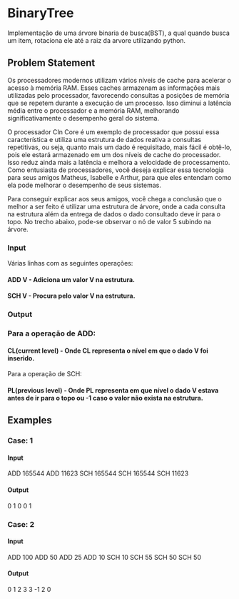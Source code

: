 # BinaryTree
Implementação de uma árvore binaria de busca(BST), a qual quando busca um item, rotaciona ele até a raiz da arvore utilizando python.


## Problem Statement

Os processadores modernos utilizam vários níveis de cache para acelerar o acesso à memória RAM. Esses caches armazenam as informações mais utilizadas pelo processador, favorecendo consultas a posições de memória que se repetem durante a execução de um processo. Isso diminui a latência média entre o processador e a memória RAM, melhorando significativamente o desempenho geral do sistema.

O processador CIn Core é um exemplo de processador que possui essa característica e utiliza uma estrutura de dados reativa a consultas repetitivas, ou seja, quanto mais um dado é requisitado, mais fácil é obtê-lo, pois ele estará armazenado em um dos níveis de cache do processador. Isso reduz ainda mais a latência e melhora a velocidade de processamento. Como entusiasta de processadores, você deseja explicar essa tecnologia para seus amigos Matheus, Isabelle e Arthur, para que eles entendam como ela pode melhorar o desempenho de seus sistemas.

Para conseguir explicar aos seus amigos, você chega a conclusão que o melhor a ser feito é utilizar uma estrutura de árvore, onde a cada consulta na estrutura além da entrega de dados o dado consultado deve ir para o topo. No trecho abaixo, pode-se observar o nó de valor 5 subindo na árvore.


### Input

Várias linhas com as seguintes operações:

#### ADD V - Adiciona um valor V na estrutura.

#### SCH V - Procura pelo valor V na estrutura.

### Output

### Para a operação de ADD:

#### CL(current level) - Onde CL representa o nível em que o dado V foi inserido.
Para a operação de SCH:

#### PL(previous level) - Onde PL representa em que nível o dado V estava antes de ir para o topo ou -1 caso o valor não exista na estrutura.

## Examples

### Case: 1

#### Input

ADD 165544
ADD 11623
SCH 165544
SCH 165544
SCH 11623

#### Output

0
1
0
0
1

### Case: 2

#### Input

ADD 100
ADD 50
ADD 25
ADD 10
SCH 10
SCH 55
SCH 50
SCH 50

#### Output

0
1
2
3
3
-1
2
0

